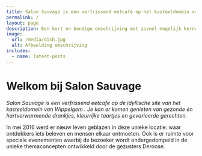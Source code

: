 ```yaml
---
title: Salon Sauvage is een verfrissend eetcafé op het kasteeldomein van Wippelgem Evergem
permalink: /
layout: page
description: Een kort en bondige omschrijving met zoveel mogelijk kernwoorden
image:
  url: /media/dish.jpg
  alt: Afbeelding omschrijving
includes:
  - name: latest-posts
---
```


# Welkom bij Salon Sauvage

_Salon Sauvage is een verfrissend eetcafé op de idyllische site van het kasteeldomein van Wippelgem . Je kan er
komen genieten van gezonde én hartverwarmende drankjes, kleurrijke taartjes en gevarieerde gerechten._

In mei 2016 werd er nieuw leven geblazen in deze unieke locatie: waar ontdekkers iets beleven en mensen elkaar
ontmoeten. Ook is er ruimte voor speciale evenementen waarbij de bezoeker wordt ondergedompeld in de unieke
themaconcepten ontwikkeld door de gezusters Deroose.
